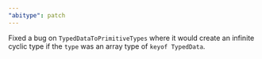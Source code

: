 ```yaml
---
"abitype": patch
---
```


Fixed a bug on `TypedDataToPrimitiveTypes` where it would create an infinite cyclic type if the `type` was an array type of `keyof TypedData`.
